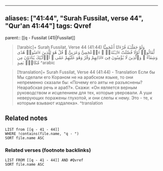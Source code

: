 
---
aliases: ["41:44", "Surah Fussilat, verse 44", "Qur'an 41:44"]
tags: Qvref
---

parent:: [[q - Fussilat (41)|Fussilat]]

> [!arabic]+ Surah Fussilat, Verse 44 (41:44)
> <span class="quran-arabic">وَلَوْ جَعَلْنَـٰهُ قُرْءَانًا أَعْجَمِيًّا لَّقَالُوا۟ لَوْلَا فُصِّلَتْ ءَايَـٰتُهُۥٓ ۖ ءَا۬عْجَمِىٌّ وَعَرَبِىٌّ ۗ قُلْ هُوَ لِلَّذِينَ ءَامَنُوا۟ هُدًى وَشِفَآءٌ ۖ وَٱلَّذِينَ لَا يُؤْمِنُونَ فِىٓ ءَاذَانِهِمْ وَقْرٌ وَهُوَ عَلَيْهِمْ عَمًى ۚ أُو۟لَـٰٓئِكَ يُنَادَوْنَ مِن مَّكَانٍۭ بَعِيدٍ</span>
^arabic

> [!translation]+ Surah Fussilat, Verse 44 (41:44) - Translation
> Если бы Мы сделали его Кораном не на арабском языке, то они непременно сказали бы: «Почему его аяты не разъяснены? Неарабская речь и араб?». Скажи: «Он является верным руководством и исцелением для тех, которые уверовали. А уши неверующих поражены глухотой, и они слепы к нему. Это - те, к которым взывают издалека».
^translation



## Related notes
```dataview
LIST from [[q - 41 - 44]]
WHERE !contains(file.name, "q - ")
SORT file.name ASC
```

### Related verses (footnote backlinks)
```dataview
LIST FROM [[q - 41 - 44]] AND #Qvref
SORT file.name ASC
```


